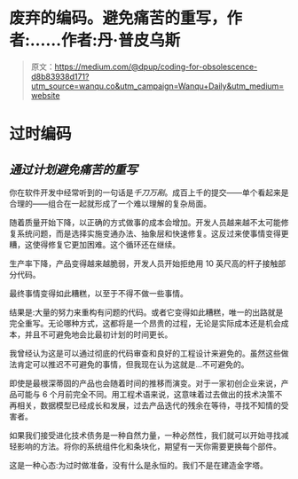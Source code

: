 # 废弃的编码。避免痛苦的重写，作者:……作者:丹·普皮乌斯

> 原文：<https://medium.com/@dpup/coding-for-obsolescence-d8b83938d171?utm_source=wanqu.co&utm_campaign=Wanqu+Daily&utm_medium=website>

# 过时编码

## ***通过计划避免痛苦的重写***

你在软件开发中经常听到的一句话是*千刀万剐*。成百上千的提交——单个看起来是合理的——组合在一起就形成了一个难以理解的复杂局面。

随着质量开始下降，以正确的方式做事的成本会增加。开发人员越来越不太可能修复系统问题，而是选择实施变通办法、抽象层和快速修复。这反过来使事情变得更糟，这使得修复它更加困难。这个循环还在继续。

生产率下降，产品变得越来越脆弱，开发人员开始拒绝用 10 英尺高的杆子接触部分代码。

最终事情变得如此糟糕，以至于不得不做一些事情。

结果是:大量的努力来重构有问题的代码。或者它变得如此糟糕，唯一的出路就是完全重写。无论哪种方式，这都将是一个昂贵的过程，无论是实际成本还是机会成本，并且不可避免地会比最初计划的时间更长。

我曾经认为这是可以通过彻底的代码审查和良好的工程设计来避免的。虽然这些做法肯定可以推迟不可避免的事情，但我现在认为这就是…不可避免的。

即使是最根深蒂固的产品也会随着时间的推移而演变。对于一家初创企业来说，产品可能与 6 个月前完全不同。用工程术语来说，这意味着过去做出的技术决策不再相关，数据模型已经成长和发展，过去产品迭代的残余在等待，寻找不知情的受害者。

如果我们接受进化技术债务是一种自然力量，一种必然性，我们就可以开始寻找减轻影响的方法。将你的系统组件化和条块化，期望有一天你需要更换每个部件。

这是一种心态:为过时做准备，没有什么是永恒的。我们不是在建造金字塔。